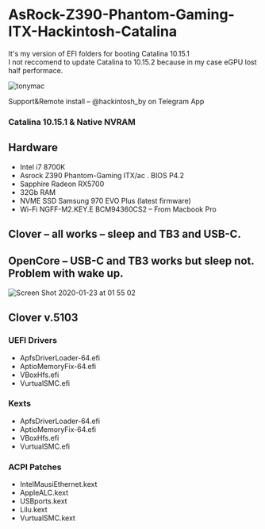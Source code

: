 # AsRock-Z390-Phantom-Gaming-ITX-Hackintosh-Catalina
It's my version of EFI folders for booting Catalina 10.15.1<br>
I not reccomend to update Catalina to 10.15.2 because in my case eGPU lost half performace.

![tonymac](https://user-images.githubusercontent.com/6239630/73441762-8d9eb300-4364-11ea-8566-80372069032c.jpg)

Support&Remote install – @hackintosh_by on Telegram App

<h3>Catalina 10.15.1 &  Native NVRAM</h3>

<h2>Hardware</h2>
<ul>
<li>Intel i7 8700K</li>
<li>Asrock Z390 Phantom-Gaming ITX/ac . BIOS P4.2</li>
<li>Sapphire Radeon RX5700 </li>
<li>32Gb RAM</li>
<li>NVME SSD Samsung 970 EVO Plus (latest firmware)</li>
<li>Wi-Fi NGFF-M2.KEY.E BCM94360CS2 – From Macbook Pro</li>
</ul>

<h2>Clover – all works – sleep and TB3 and USB-C.</h2>
<h2>OpenCore – USB-C and TB3 works but sleep not. Problem with wake up.</h2>

![Screen Shot 2020-01-23 at 01 55 02](https://user-images.githubusercontent.com/6239630/73441672-6811a980-4364-11ea-9a9d-8fa5576e271b.png)

<h2>Clover v.5103</h2>
<h3>UEFI Drivers</h3>
<ul>
<li>ApfsDriverLoader-64.efi</li>
<li>AptioMemoryFix-64.efi</li>
<li>VBoxHfs.efi</li>
<li>VurtualSMC.efi</li>
</ul>

<h3>Kexts</h3>
<ul>
<li>ApfsDriverLoader-64.efi</li>
<li>AptioMemoryFix-64.efi</li>
<li>VBoxHfs.efi</li>
<li>VurtualSMC.efi</li>
</ul>

<h3>ACPI Patches</h3>
<ul>
<li>IntelMausiEthernet.kext</li>
<li>AppleALC.kext</li>
<li>USBports.kext</li>
<li>Lilu.kext</li>
<li>VurtualSMC.kext</li>
</ul>

